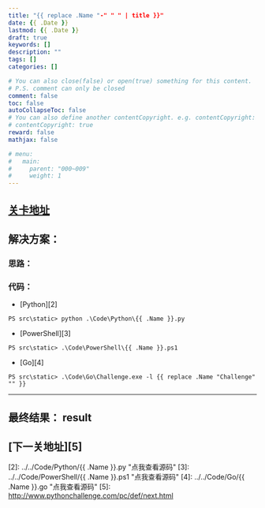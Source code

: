 ```yaml
---
title: "{{ replace .Name "-" " " | title }}"
date: {{ .Date }}
lastmod: {{ .Date }}
draft: true
keywords: []
description: ""
tags: []
categories: []

# You can also close(false) or open(true) something for this content.
# P.S. comment can only be closed
comment: false
toc: false
autoCollapseToc: false
# You can also define another contentCopyright. e.g. contentCopyright: "This is another copyright."
# contentCopyright: true
reward: false
mathjax: false

# menu:
#   main:
#     parent: "000~009"
#     weight: 1
---
```


## [关卡地址][1]

## 解决方案：

### 思路：

### 代码：

* [Python][2]

```
PS src\static> python .\Code\Python\{{ .Name }}.py
```

* [PowerShell][3]

```
PS src\static> .\Code\PowerShell\{{ .Name }}.ps1
```

* [Go][4]

```
PS src\static> .\Code\Go\Challenge.exe -l {{ replace .Name "Challenge" "" }}
```

---
## 最终结果： result

## [下一关地址][5]

[1]: http://www.pythonchallenge.com/pc/def/current.html
[2]: ../../Code/Python/{{ .Name }}.py "点我查看源码"
[3]: ../../Code/PowerShell/{{ .Name }}.ps1 "点我查看源码"
[4]: ../../Code/Go/{{ .Name }}.go "点我查看源码"
[5]: http://www.pythonchallenge.com/pc/def/next.html
